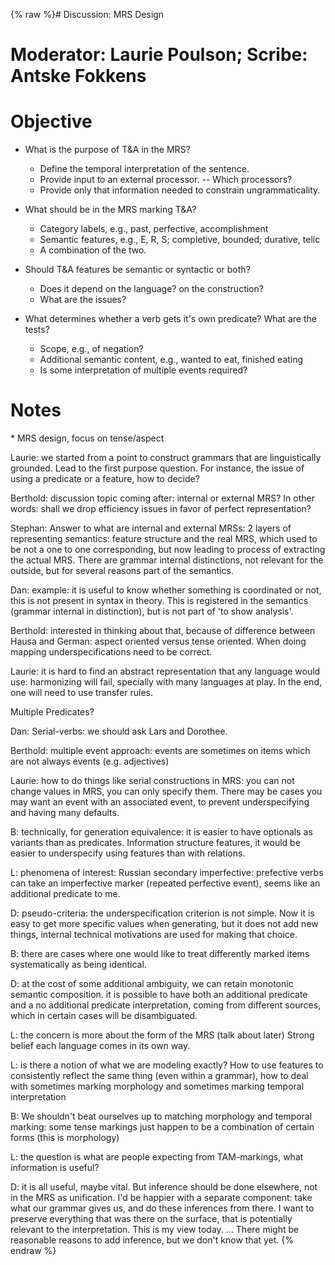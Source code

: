 {% raw %}# Discussion: MRS Design

# Moderator: Laurie Poulson; Scribe: Antske Fokkens

# Objective

- What is the purpose of T&A in the MRS?
  
  - Define the temporal interpretation of the sentence.
  - Provide input to an external processor. -- Which processors?
  - Provide only that information needed to constrain
ungrammaticality.
- What should be in the MRS marking T&A?
  
  - Category labels, e.g., past, perfective, accomplishment
  - Semantic features, e.g., E, R, S; completive, bounded; durative,
telic
  - A combination of the two.
- Should T&A features be semantic or syntactic or both?
  
  - Does it depend on the language? on the construction?
  - What are the issues?
- What determines whether a verb gets it's own predicate? What are the
tests?
  - Scope, e.g., of negation?
  - Additional semantic content, e.g., wanted to eat, finished
eating
  - Is some interpretation of multiple events required?

# Notes

\* MRS design, focus on tense/aspect

Laurie: we started from a point to construct grammars that are
linguistically grounded. Lead to the first purpose question. For
instance, the issue of using a predicate or a feature, how to decide?

Berthold: discussion topic coming after: internal or external MRS? In
other words: shall we drop efficiency issues in favor of perfect
representation?

Stephan: Answer to what are internal and external MRSs: 2 layers of
representing semantics: feature structure and the real MRS, which used
to be not a one to one corresponding, but now leading to process of
extracting the actual MRS. There are grammar internal distinctions, not
relevant for the outside, but for several reasons part of the semantics.

Dan: example: it is useful to know whether something is coordinated or
not, this is not present in syntax in theory. This is registered in the
semantics (grammar internal in distinction), but is not part of 'to show
analysis'.

Berthold: interested in thinking about that, because of difference
between Hausa and German: aspect oriented versus tense oriented. When
doing mapping underspecifications need to be correct.

Laurie: it is hard to find an abstract representation that any language
would use: harmonizing will fail, specially with many languages at play.
In the end, one will need to use transfer rules.

Multiple Predicates?

Dan: Serial-verbs: we should ask Lars and Dorothee.

Berthold: multiple event approach: events are sometimes on items which
are not always events (e.g. adjectives)

Laurie: how to do things like serial constructions in MRS: you can not
change values in MRS, you can only specify them. There may be cases you
may want an event with an associated event, to prevent underspecifying
and having many defaults.

B: technically, for generation equivalence: it is easier to have
optionals as variants than as predicates. Information structure
features, it would be easier to underspecify using features than with
relations.

L: phenomena of interest: Russian secondary imperfective: prefective
verbs can take an imperfective marker (repeated perfective event), seems
like an additional predicate to me.

D: pseudo-criteria: the underspecification criterion is not simple. Now
it is easy to get more specific values when generating, but it does not
add new things, internal technical motivations are used for making that
choice.

B: there are cases where one would like to treat differently marked
items systematically as being identical.

D: at the cost of some additional ambiguity, we can retain monotonic
semantic composition. it is possible to have both an additional
predicate and a no additional predicate interpretation, coming from
different sources, which in certain cases will be disambiguated.

L: the concern is more about the form of the MRS (talk about later)
Strong belief each language comes in its own way.

L: is there a notion of what we are modeling exactly? How to use
features to consistently reflect the same thing (even within a grammar),
how to deal with sometimes marking morphology and sometimes marking
temporal interpretation

B: We shouldn't beat ourselves up to matching morphology and temporal
marking: some tense markings just happen to be a combination of certain
forms (this is morphology)

L: the question is what are people expecting from TAM-markings, what
information is useful?

D: it is all useful, maybe vital. But inference should be done
elsewhere, not in the MRS as unification. I'd be happier with a separate
component: take what our grammar gives us, and do these inferences from
there. I want to preserve everything that was there on the surface, that
is potentially relevant to the interpretation. This is my view today.
... There might be reasonable reasons to add inference, but we don't
know that yet.
<update date omitted for speed>{% endraw %}